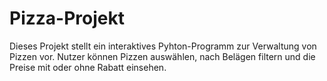 # Pizza-Projekt

Dieses Projekt stellt ein interaktives Pyhton-Programm zur Verwaltung von Pizzen vor. Nutzer können Pizzen auswählen, nach Belägen filtern und die Preise mit oder ohne Rabatt einsehen. 
